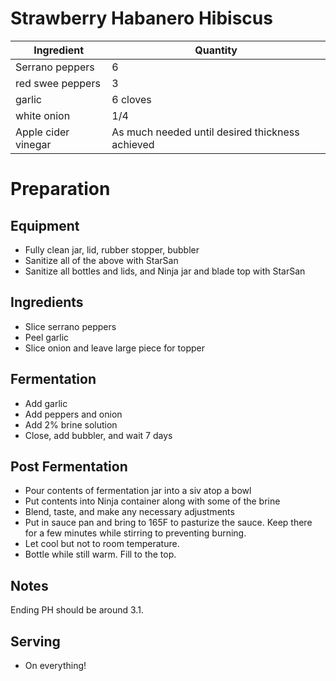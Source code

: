 # Strawberry Habanero Hibiscus

| Ingredient              | Quantity                                        |
| ----------------------- | ----------------------------------------------- |
| Serrano peppers         | 6                                               |
| red swee peppers        | 3                                               |
| garlic                  | 6 cloves                                        |
| white onion             | 1/4                                             |
| Apple cider vinegar | As much needed until desired thickness achieved |

# Preparation

## Equipment

* Fully clean jar, lid, rubber stopper, bubbler
* Sanitize all of the above with StarSan
* Sanitize all bottles and lids, and Ninja jar and blade top with StarSan

## Ingredients

* Slice serrano peppers
* Peel garlic
* Slice onion and leave large piece for topper

## Fermentation

* Add garlic 
* Add peppers and onion
* Add 2% brine solution
* Close, add bubbler, and wait 7 days

## Post Fermentation

* Pour contents of fermentation jar into a siv atop a bowl
* Put contents into Ninja container along with some of the brine
* Blend, taste, and make any necessary adjustments
* Put in sauce pan and bring to 165F to pasturize the sauce. Keep there for a few minutes while stirring to preventing burning.
* Let cool but not to room temperature.
* Bottle while still warm. Fill to the top.

## Notes

Ending PH should be around 3.1.

## Serving

* On everything!
